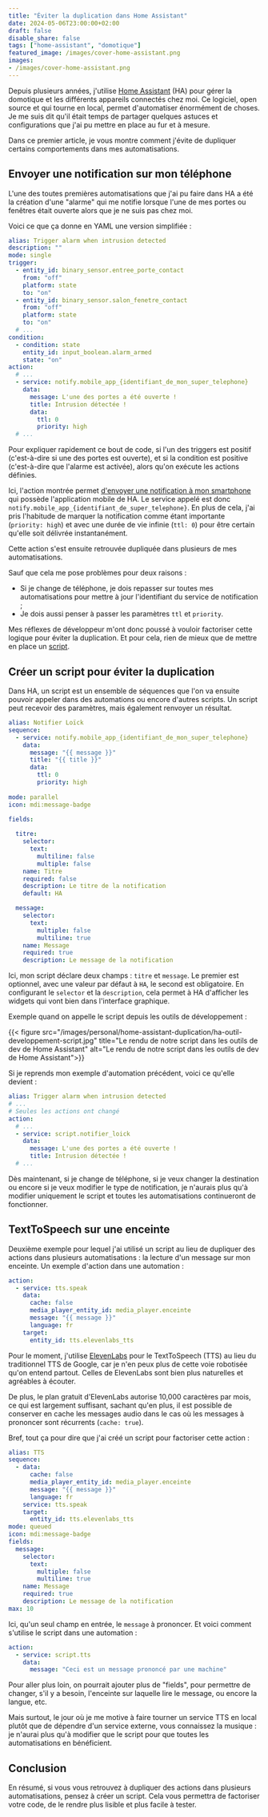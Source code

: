 ```yaml
---
title: "Éviter la duplication dans Home Assistant"
date: 2024-05-06T23:00:00+02:00
draft: false
disable_share: false
tags: ["home-assistant", "domotique"]
featured_image: /images/cover-home-assistant.png
images:
- /images/cover-home-assistant.png
---
```


Depuis plusieurs années, j'utilise [Home Assistant](https://www.home-assistant.io/)
(HA) pour gérer la domotique et les différents appareils connectés chez moi. Ce
logiciel, open source et qui tourne en local, permet d'automatiser énormément de
choses. Je me suis dit qu'il était temps de partager quelques astuces et
configurations que j'ai pu mettre en place au fur et à mesure.

Dans ce premier article, je vous montre comment j'évite de dupliquer certains
comportements dans mes automatisations.

## Envoyer une notification sur mon téléphone

L'une des toutes premières automatisations que j'ai pu faire dans HA a été la
création d'une "alarme" qui me notifie lorsque l'une de mes portes ou fenêtres
était ouverte alors que je ne suis pas chez moi.

Voici ce que ça donne en YAML une version simplifiée :

```yaml
alias: Trigger alarm when intrusion detected
description: ""
mode: single
trigger:
  - entity_id: binary_sensor.entree_porte_contact
    from: "off"
    platform: state
    to: "on"
  - entity_id: binary_sensor.salon_fenetre_contact
    from: "off"
    platform: state
    to: "on"
  # ...
condition:
  - condition: state
    entity_id: input_boolean.alarm_armed
    state: "on"
action:
  # ...
  - service: notify.mobile_app_{identifiant_de_mon_super_telephone}
    data:
      message: L'une des portes a été ouverte !
      title: Intrusion détectée !
      data:
        ttl: 0
        priority: high
  # ...
```

Pour expliquer rapidement ce bout de code, si l'un des triggers est positif
(c'est-à-dire si une des portes est ouverte), et si la condition est positive
(c'est-à-dire que l'alarme est activée), alors qu'on exécute les actions
définies.

Ici, l'action montrée permet [d'envoyer une notification à mon smartphone](https://www.home-assistant.io/integrations/notify/#companion-app-notifications)
qui possède l'application mobile de HA. Le service appelé est donc `notify.mobile_app_{identifiant_de_super_telephone}`.
En plus de cela, j'ai pris l'habitude de marquer la notification comme étant
importante (`priority: high`) et avec une durée de vie infinie (`ttl: 0`) pour
être certain qu'elle soit délivrée instantanément.

Cette action s'est ensuite retrouvée dupliquée dans plusieurs de mes
automatisations.

Sauf que cela me pose problèmes pour deux raisons :
- Si je change de téléphone, je dois repasser sur toutes mes automatisations
pour mettre à jour l'identifiant du service de notification ;
- Je dois aussi penser à passer les paramètres `ttl` et `priority`.

Mes réflexes de développeur m'ont donc poussé à vouloir factoriser cette
logique pour éviter la duplication. Et pour cela, rien de mieux que de mettre
en place un [script](https://www.home-assistant.io/integrations/script/).

## Créer un script pour éviter la duplication

Dans HA, un script est un ensemble de séquences que l'on va ensuite pouvoir
appeler dans des automations ou encore d'autres scripts. Un script peut
recevoir des paramètres, mais également renvoyer un résultat.

```yaml
alias: Notifier Loïck
sequence:
  - service: notify.mobile_app_{identifiant_de_mon_super_telephone}
    data:
      message: "{{ message }}"
      title: "{{ title }}"
      data:
        ttl: 0
        priority: high
        
mode: parallel
icon: mdi:message-badge

fields:
  
  titre:
    selector:
      text:
        multiline: false
        multiple: false
    name: Titre
    required: false
    description: Le titre de la notification
    default: HA

  message:
    selector:
      text:
        multiple: false
        multiline: true
    name: Message
    required: true
    description: Le message de la notification
```

Ici, mon script déclare deux champs : `titre` et `message`. Le premier est
optionnel, avec une valeur par défaut à `HA`, le second est obligatoire.
En configurant le `selector` et la `description`, cela permet à HA d'afficher
les widgets qui vont bien dans l'interface graphique.

Exemple quand on appelle le script depuis les outils de développement :

{{< figure src="/images/personal/home-assistant-duplication/ha-outil-developpement-script.jpg" title="Le rendu de notre script dans les outils de dev de Home Assistant" alt="Le rendu de notre script dans les outils de dev de Home Assistant">}}

Si je reprends mon exemple d'automation précédent, voici ce qu'elle devient :

```yaml
alias: Trigger alarm when intrusion detected
# ...
# Seules les actions ont changé
action:
  # ...
  - service: script.notifier_loick
    data:
      message: L'une des portes a été ouverte !
      title: Intrusion détectée !
  # ...
```

Dès maintenant, si je change de téléphone, si je veux changer la destination ou
encore si je veux modifier le type de notification, je n'aurais plus qu'à
modifier uniquement le script et toutes les automatisations continueront de
fonctionner.

## TextToSpeech sur une enceinte

Deuxième exemple pour lequel j'ai utilisé un script au lieu de dupliquer des
actions dans plusieurs automatisations : la lecture d'un message sur mon
enceinte. Un exemple d'action dans une automation :

```yaml
action:
  - service: tts.speak
    data:
      cache: false
      media_player_entity_id: media_player.enceinte
      message: "{{ message }}"
      language: fr
    target:
      entity_id: tts.elevenlabs_tts
```

Pour le moment, j'utilise [ElevenLabs](https://elevenlabs.io/) pour le
TextToSpeech (TTS) au lieu du traditionnel TTS de Google, car je n'en peux plus
de cette voie robotisée qu'on entend partout. Celles de ElevenLabs sont bien
plus naturelles et agréables à écouter.

De plus, le plan gratuit d'ElevenLabs autorise 10,000 caractères par mois, ce
qui est largement suffisant, sachant qu'en plus, il est possible de conserver
en cache les messages audio dans le cas où les messages à prononcer sont
récurrents (`cache: true`).

Bref, tout ça pour dire que j'ai créé un script pour factoriser cette action :

```yaml
alias: TTS
sequence:
  - data:
      cache: false
      media_player_entity_id: media_player.enceinte
      message: "{{ message }}"
      language: fr
    service: tts.speak
    target:
      entity_id: tts.elevenlabs_tts
mode: queued
icon: mdi:message-badge
fields:
  message:
    selector:
      text:
        multiple: false
        multiline: true
    name: Message
    required: true
    description: Le message de la notification
max: 10
```

Ici, qu'un seul champ en entrée, le `message` à prononcer. Et voici comment
s'utilise le script dans une automation :

```yaml
action:
  - service: script.tts
    data:
      message: "Ceci est un message prononcé par une machine"
```

Pour aller plus loin, on pourrait ajouter plus de "fields", pour permettre de
changer, s'il y a besoin, l'enceinte sur laquelle lire le message, ou encore la
langue, etc.

Mais surtout, le jour où je me motive à faire tourner un service TTS en local
plutôt que de dépendre d'un service externe, vous connaissez la musique : je
n'aurai plus qu'à modifier que le script pour que toutes les automatisations
en bénéficient.

## Conclusion

En résumé, si vous vous retrouvez à dupliquer des actions dans plusieurs
automatisations, pensez à créer un script. Cela vous permettra de factoriser
votre code, de le rendre plus lisible et plus facile à tester.
